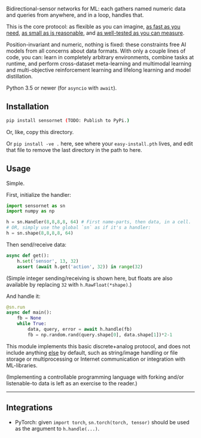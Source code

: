 Bidirectional-sensor networks for ML: each gathers named numeric data and queries from anywhere, and in a loop, handles that.

This is the core protocol: as flexible as you can imagine, [as fast as you need](https://github.com/Antipurity/sensor-network/tree/master/py/sensornet/test.py), [as small as is reasonable](https://github.com/Antipurity/sensor-network/tree/master/py/sensornet/__init__.py), and [as well-tested as you can measure](https://github.com/Antipurity/sensor-network/tree/master/py/sensornet/test.py).

Position-invariant and numeric, nothing is fixed: these constraints free AI models from all concerns about data formats. With only a couple lines of code, you can: learn in completely arbitrary environments, combine tasks at runtime, and perform cross-dataset meta-learning and multimodal learning and multi-objective reinforcement learning and lifelong learning and model distillation.

Python 3.5 or newer (for `asyncio` with `await`).

## Installation

```bash
pip install sensornet (TODO: Publish to PyPi.)
```

Or, like, copy this directory.

Or `pip install -ve .` here, see where your `easy-install.pth` lives, and edit that file to remove the last directory in the path to here.

## Usage

Simple.

First, initialize the handler:

```python
import sensornet as sn
import numpy as np

h = sn.Handler(8,8,8,8, 64) # First name-parts, then data, in a cell.
# OR, simply use the global `sn` as if it's a handler:
h = sn.shape(8,8,8,8, 64)
```

Then send/receive data:

```python
async def get():
    h.set('sensor', 13, 32)
    assert (await h.get('action', 32)) in range(32)
```

(Simple integer sending/receiving is shown here, but floats are also available by replacing `32` with `h.RawFloat(*shape)`.)

And handle it:

```python
@sn.run
async def main():
    fb = None
    while True:
        data, query, error = await h.handle(fb)
        fb = np.random.rand(query.shape[0], data.shape[1])*2-1
```

This module implements this basic discrete+analog protocol, and does not include anything [else](https://github.com/Antipurity/sensor-network/tree/master/docs/ROADMAP.md) by default, such as string/image handling or file storage or multiprocessing or Internet communication or integration with ML-libraries.

(Implementing a controllable programming language with forking and/or listenable-to data is left as an exercise to the reader.)

---

## Integrations

- PyTorch: given `import torch`, `sn.torch(torch, tensor)` should be used as the argument to `h.handle(...)`.